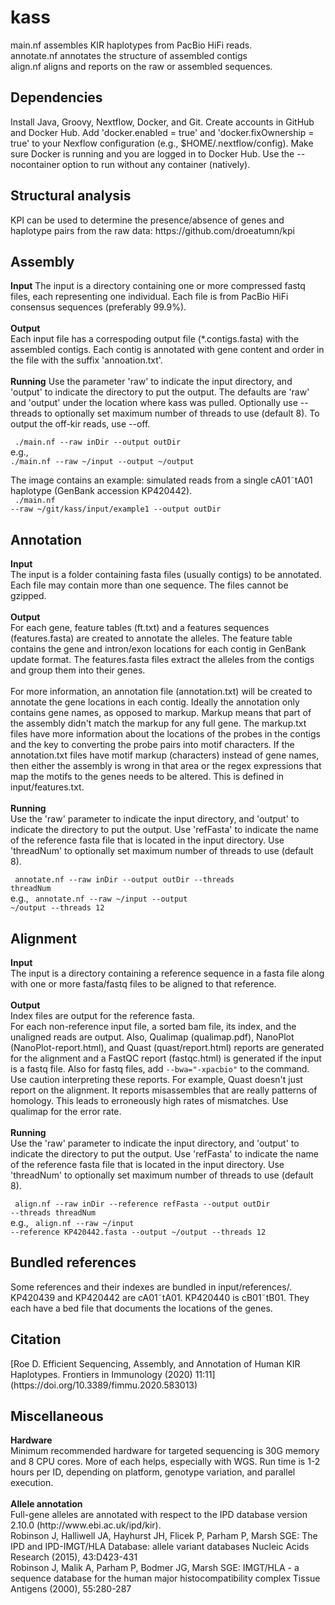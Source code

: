 # kass
main.nf assembles KIR haplotypes from PacBio HiFi reads.<br>
annotate.nf annotates the structure of assembled contigs<br>
align.nf aligns and reports on the raw or assembled sequences.

<h2>Dependencies</h2>
Install Java, Groovy, Nextflow, Docker, and Git.
Create accounts in GitHub and Docker Hub.
Add 'docker.enabled = true' and 'docker.fixOwnership = true' to your Nexflow
configuration (e.g., $HOME/.nextflow/config). Make sure Docker is running
and you are logged in to Docker Hub.
Use the --nocontainer option to run without any container (natively).

<h2>Structural analysis</h2>
KPI can be used to determine the presence/absence of genes and haplotype pairs from the raw data: https://github.com/droeatumn/kpi

<h2>Assembly</h2>
<b>Input</b>
The input is a directory containing one or more compressed fastq files, each representing one individual. Each file is from PacBio HiFi consensus sequences (preferably 99.9%).<br>
<br>
<b>Output</b><br>
Each input file has a correspoding output file (*.contigs.fasta)  with the assembled contigs. Each contig is annotated with gene content and order in the file with the suffix 'annoation.txt'.<br>
<br>
<b>Running</b>
Use the parameter 'raw' to indicate the input directory, and 'output' to indicate the directory to put the output.  The defaults are 'raw' and 'output' under the location where kass was pulled. Optionally use --threads to optionally set maximum number of threads to use (default 8). To output the off-kir reads, use --off.<br>

<code>    ./main.nf --raw inDir --output outDir</code><br>
e.g.,
<code>    ./main.nf  --raw ~/input --output ~/output</code>

The image contains an example: simulated reads from a single cA01&tilde;tA01 haplotype (GenBank accession KP420442). <br>
<code>    ./main.nf --raw ~/git/kass/input/example1 --output outDir</code>

<h2>Annotation</h2>
<b>Input</b><br>
The input is a folder containing fasta files (usually contigs) to be annotated. Each file may contain more than one sequence. The files cannot be gzipped.<br>
<br>
<b>Output</b><br>
For each gene, feature tables (ft.txt) and a features sequences (features.fasta) are created to annotate the alleles. The feature table contains the gene and intron/exon locations for each contig in GenBank update format. The features.fasta files extract the alleles from the contigs and group them into their genes.<br><br>
For more information, an annotation file (annotation.txt) will be created to annotate the gene locations in each contig. Ideally the annotation only contains gene names, as opposed to markup. Markup means that part of the assembly didn't match the markup for any full gene. The markup.txt files have more information about the locations of the probes in the contigs and the key to converting the probe pairs into motif characters. If the annotation.txt files have motif markup (characters) instead of gene names, then either the assembly is wrong in that area or the regex expressions that map the motifs to the genes needs to be altered. This is defined in input/features.txt.<br>
<br>
<b>Running</b><br>
Use the 'raw' parameter to indicate the input directory, and 'output' to indicate the directory to put the output. Use 'refFasta' to indicate the name of the reference fasta file that is located in the input directory. Use 'threadNum' to optionally set maximum number of threads to use (default 8).

<code>    annotate.nf --raw inDir --output outDir --threads threadNum</code><br>
e.g.,
<code>    annotate.nf --raw ~/input --output ~/output --threads 12</code>

<h2>Alignment</h2>
<b>Input</b><br>
The input is a directory containing a reference sequence in a fasta file along with one or more fasta/fastq files to be aligned to that reference.<br>
<br>
<b>Output</b><br>
Index files are output for the reference fasta.<br>
For each non-reference input file, a sorted bam file, its index, and the unaligned reads are output. Also, Qualimap (qualimap.pdf), NanoPlot (NanoPlot-report.html), and Quast (quast/report.html) reports are generated for the alignment and a FastQC report (fastqc.html) is generated if the input is a fastq file. Also for fastq files, add <code>--bwa="-xpacbio"</code> to the command.<br>
Use caution interpreting these reports. For example, Quast doesn't just report on the alignment. It reports misassembles that are really patterns of homology. This leads to erroneously high rates of mismatches. Use qualimap for the error rate.<br>
<br>
<b>Running</b><br>
Use the 'raw' parameter to indicate the input directory, and 'output' to indicate the directory to put the output. Use 'refFasta' to indicate the name of the reference fasta file that is located in the input directory. Use 'threadNum' to optionally set maximum number of threads to use (default 8).<br>

<code>    align.nf --raw inDir --reference refFasta --output outDir --threads threadNum</code><br>
e.g.,
<code>    align.nf --raw ~/input --reference KP420442.fasta --output ~/output --threads 12</code>

<h2>Bundled references</h2>
Some references and their indexes are bundled in input/references/. 
KP420439 and KP420442 are cA01&tilde;tA01. KP420440 is cB01&tilde;tB01. They each have a bed file that documents the locations of the genes.

<h2>Citation</h2>
[Roe D. Efficient Sequencing, Assembly, and Annotation of Human KIR Haplotypes. Frontiers in Immunology (2020) 11:11](https://doi.org/10.3389/fimmu.2020.583013)
<br>
  
<h2>Miscellaneous</h2>
<b>Hardware</b><br>
Minimum recommended hardware for targeted sequencing is 30G memory and 8 CPU
cores.
More of each helps, especially with WGS.
Run time is 1-2 hours per ID, depending on platform, genotype variation, and parallel execution.
<br><br>
<b>Allele annotation</b><br>
Full-gene alleles are annotated with respect to the IPD database version 2.10.0 (http://www.ebi.ac.uk/ipd/kir).<br>
Robinson J, Halliwell JA, Hayhurst JH, Flicek P, Parham P, Marsh SGE: The IPD and IPD-IMGT/HLA Database: allele variant databases Nucleic Acids Research (2015), 43:D423-431<br>
Robinson J, Malik A, Parham P, Bodmer JG, Marsh SGE: IMGT/HLA - a sequence database for the human major histocompatibility complex Tissue Antigens (2000), 55:280-287

